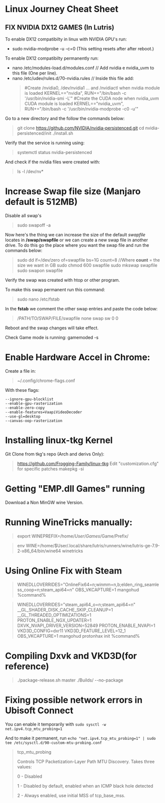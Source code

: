 # Linux Journey Cheat Sheet
## FIX NVIDIA DX12 GAMES (In Lutris)
To enable DX12 compatibilty in linux with NVIDIA GPU's run:
- sudo nvidia-modprobe -u -c=0 (This setting resets after after reboot.)

To enable DX12 compatibilty permanently run:
- nano /etc/modules-load.d/modules.conf // Add nvidia e nvidia_uvm to this file (One per line).
- nano /etc/udev/rules.d/70-nvidia.rules // Inside this file add: 
	> #Create /nvidia0, /dev/nvidia1 … and /nvidiactl when nvidia module is loaded
	> KERNEL=="nvidia", RUN+="/bin/bash -c '/usr/bin/nvidia-smi -L'"
	> #Create the CUDA node when nvidia_uvm CUDA module is loaded
	> KERNEL=="nvidia_uvm", RUN+="/bin/bash -c '/usr/bin/nvidia-modprobe -c0 -u'"

Go to a new directory and the follow the commands below:
>git clone https://github.com/NVIDIA/nvidia-persistenced.git
cd nvidia-persistenced/init
./install.sh

Verify that the service is running using:
>systemctl status nvidia-persistenced

And check if the nvidia files were created with:
>ls -l /dev/nv*

# Increase Swap file size (Manjaro default is 512MB)
Disable all swap's
> sudo swapoff -a

Now here's the thing we can increase the size of the default *swapfile* locates in **/swap/swapfile** or we can create a new swap file in another drive.
To do this go the place where you want the swap file and run the commands below:
>sudo dd if=/dev/zero of=swapfile bs=1G count=8 //Where **count** = the size we want in GB 
sudo chmod 600 swapfile
sudo mkswap swapfile
sudo swapon swapfile

Verify the swap was created with htop or other program.

To make this swap permanent run this command:
> sudo nano /etc/fstab

In the **fstab** we comment the other swap entries and paste the code below:
>/PATH/TO/SWAP/FILE/swapfile none swap sw 0 0

Reboot and the swap changes will take effect.

Check Game mode is running:
gamemoded -s


# Enable Hardware Accel in Chrome:
Create a file in:
> ~/.config/chrome-flags.conf

With these flags:

	--ignore-gpu-blocklist
	--enable-gpu-rasterization
	--enable-zero-copy
	--enable-features=VaapiVideoDecoder
	--use-gl=desktop
	--canvas-oop-rasterization

# Installing linux-tkg Kernel
Git Clone from tkg's repo (Arch and derivs Only):
> https://github.com/Frogging-Family/linux-tkg
> Edit "customization.cfg" for specific patches
> makepkg -si

# Getting "EMP.dll Games" running
Download a Non MinGW wine Version.

# Running WineTricks manually:
> export WINEPREFIX=/home/$User/Games/$Game/Prefix/

> env WINE=/home/$User/.local/share/lutris/runners/wine/lutris-ge-7.9-2-x86_64/bin/wine64 winetricks

# Using Online Fix with Steam
> WINEDLLOVERRIDES="OnlineFix64=n;winmm=n,b;elden_ring_seamless_coop=n;steam_api64=n" OBS_VKCAPTURE=1 mangohud %command%

>WINEDLLOVERRIDES="steam_api64_o=n;steam_api64=n" __GL_SHADER_DISK_CACHE_SKIP_CLEANUP=1 __GL_THREADED_OPTIMIZATIONS=1 PROTON_ENABLE_NGX_UPDATER=1 DXVK_NVAPI_DRIVER_VERSION=52849 PROTON_ENABLE_NVAPI=1 VKD3D_CONFIG=dxr11 VKD3D_FEATURE_LEVEL=12_1 OBS_VKCAPTURE=1 mangohud protonhax init %command%

# Compiling Dxvk and VKD3D(for reference)
> ./package-release.sh master ./Builds/ --no-package

# Fixing possible network errors in Ubisoft Connect
You can enable it temporarily with `sudo sysctl -w net.ipv4.tcp_mtu_probing=1`

And to make it permanent, run `echo "net.ipv4.tcp_mtu_probing=1" | sudo tee /etc/sysctl.d/90-custom-mtu-probing.conf`

> tcp_mtu_probing 
>
> Controls TCP Packetization-Layer Path MTU Discovery. Takes three values:
>
> 0 - Disabled
>
> 1 - Disabled by default, enabled when an ICMP black hole detected
>
> 2 - Always enabled, use initial MSS of tcp_base_mss.
